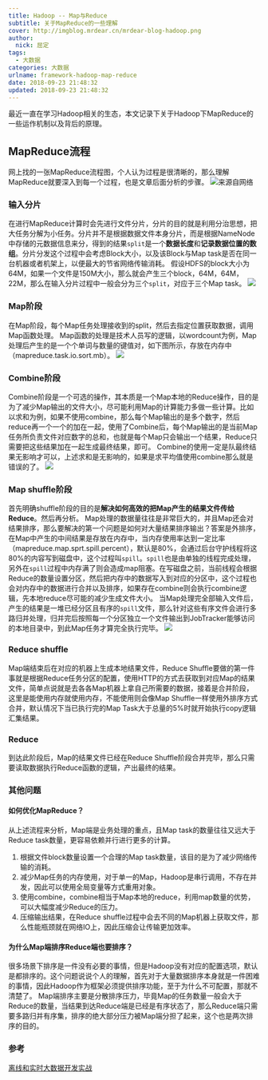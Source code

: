 ```yaml
---
title: Hadoop -- Map与Reduce
subtitle: 关于MapReduce的一些理解
cover: http://imgblog.mrdear.cn/mrdear-blog-hadoop.png
author: 
  nick: 屈定
tags:
  - 大数据
categories: 大数据
urlname: framework-hadoop-map-reduce
date: 2018-09-23 21:48:32
updated: 2018-09-23 21:48:32
---
```

最近一直在学习Hadoop相关的生态，本文记录下关于Hadoop下MapReduce的一些运作机制以及背后的原理。

## MapReduce流程
网上找的一张MapReduce流程图，个人认为过程是很清晰的，那么理解MapReduce就要深入到每一个过程，也是文章后面分析的步骤。
![来源自网络](http://imgblog.mrdear.cn/1537748759.png?imageMogr2/thumbnail/!100p)

### 输入分片
在进行MapReduce计算时会先进行文件分片，分片的目的就是利用分治思想，把大任务分解为小任务。分片并不是根据数据文件本身分片，而是根据NameNode中存储的元数据信息来分，得到的结果`split`是一个**数据长度**和**记录数据位置的数组**。分片分发这个过程中会考虑Block大小，以及该Block与Map task是否在同一台机器或者机架上，以便最大的节省网络传输消耗。
假设HDFS的block大小为64M，如果一个文件是150M大小，那么就会产生三个block，64M，64M，22M，那么在输入分片过程中一般会分为三个`split`，对应于三个Map task。
![](http://imgblog.mrdear.cn/1539699187.png?imageMogr2/thumbnail/!100p)


### Map阶段
在Map阶段，每个Map任务处理接收到的split，然后去指定位置获取数据，调用Map函数处理。
Map函数的处理是技术人员写的逻辑，以wordcount为例，Map处理后产生的是一个个单词与数量的键值对，如下图所示，存放在内存中（mapreduce.task.io.sort.mb）。
![](http://imgblog.mrdear.cn/1539699436.png?imageMogr2/thumbnail/!100p)

### Combine阶段
Combine阶段是一个可选的操作，其本质是一个Map本地的Reduce操作，目的是为了减少Map输出的文件大小，尽可能利用Map的计算能力多做一些计算。比如以求和为例，如果不使用combine，那么每个Map输出的是多个数字，然后reduce再一个一个的加在一起，使用了Combine后，每个Map输出的是当前Map任务所负责文件对应数字的总和，也就是每个Map只会输出一个结果，Reduce只需要把这些结果加在一起生成最终结果，即可。
Combine的使用一定是队最终结果无影响才可以，上述求和是无影响的，如果是求平均值使用combine那么就是错误的了。
![](http://imgblog.mrdear.cn/1539699879.png?imageMogr2/thumbnail/!100p)

### Map shuffle阶段
首先明确shuffle阶段的目的是**解决如何高效的把Map产生的结果文件传给Reduce**。然后再分析。
Map处理的数据量往往是非常巨大的，并且Map还会对结果排序，那么要解决的第一个问题是如何对大量结果排序输出？答案是外排序，
在Map中产生的中间结果是存放在内存中，当内存使用率达到一定比率（mapreduce.map.sprt.spill.percent），默认是80%，会通过后台守护线程将这80%的内容写到磁盘中，这个过程叫`spill`。`spill`也是由单独的线程完成处理，另外在`spill`过程中内存满了则会造成map阻塞。在写磁盘之前，当前线程会根据Reduce的数量设置分区，然后把内存中的数据写入到对应的分区中，这个过程也会对内存中的数据进行合并以及排序，如果存在combine则会执行combine逻辑，先本地reduce尽可能的减少生成文件大小。
当Map处理完全部输入文件后，产生的结果是一堆已经分区且有序的`spill`文件，那么针对这些有序文件会进行多路归并处理，归并完后按照每一个分区独立一个文件输出到JobTracker能够访问的本地目录中，到此Map任务才算完全执行完毕。
![](http://imgblog.mrdear.cn/1539701466.png?imageMogr2/thumbnail/!100p)


### Reduce shuffle
Map端结束后在对应的机器上生成本地结果文件，Reduce Shuffle要做的第一件事就是根据Reduce任务分区的配置，使用HTTP的方式去获取到对应Map的结果文件，简单点说就是去各各Map机器上拿自己所需要的数据，接着是合并阶段，这里是能使用内存就使用内存，不能使用则会像Map Shuffle一样使用外排序方式合并，默认情况下当已执行完的Map Task大于总量的5%时就开始执行copy逻辑汇集结果。

### Reduce
到达此阶段后，Map的结果文件已经在Reduce Shuffle阶段合并完毕，那么只需要读取数据执行Reduce函数的逻辑，产出最终的结果。

### 其他问题

#### 如何优化MapReduce？
从上述流程来分析，Map端是业务处理的重点，且Map task的数量往往又远大于Reduce task数量，更容易依赖并行进行更多的计算。
1. 根据文件block数量设置一个合理的Map task数量，该目的是为了减少网络传输的消耗。
2. 减少Map任务的内存使用，对于单一的Map，Hadoop是串行调用，不存在并发，因此可以使用全局变量等方式重用对象。
3. 使用combine，combine相当于Map本地的reduce，利用map数量的优势，可以大幅度减少Reduce的压力。
4. 压缩输出结果，在Reduce shuffle过程中会去不同的Map机器上获取文件，那么性能瓶颈就在网络IO上，因此压缩会让传输更加效率。


#### 为什么Map端排序Reduce端也要排序？
很多场景下排序是一件没有必要的事情，但是Hadoop没有对应的配置选项，默认是都排序的。这个问题说说个人的理解，首先对于大量数据排序本身就是一件困难的事情，因此Hadoop作为框架必须提供排序功能，至于为什么不可配置，那就不清楚了。
Map端排序主要是分散排序压力，毕竟Map的任务数量一般会大于Reduce的数量，当结果到达Reduce端是已经是有序状态了，那么Reduce端只需要多路归并有序集，排序的绝大部分压力被Map端分担了起来，这个也是两次排序的目的。


### 参考
[离线和实时大数据开发实战](https://item.jd.com/12359008.html)